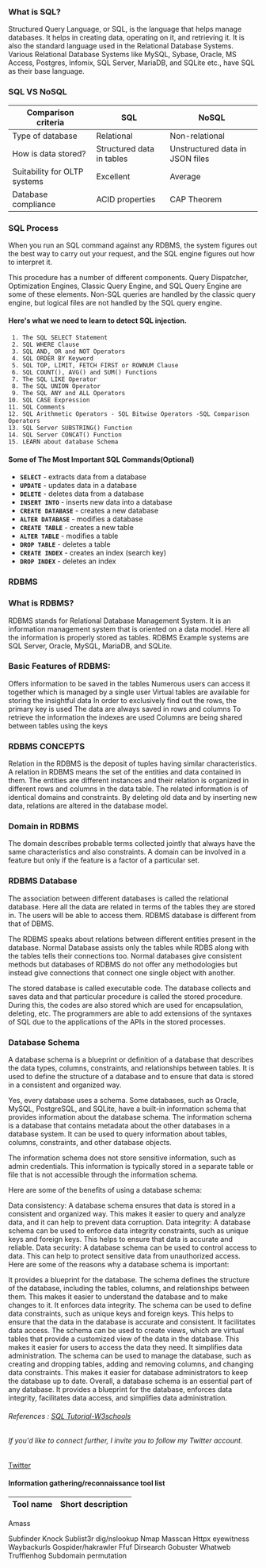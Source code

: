 
### What is SQL?

Structured Query Language, or SQL, is the language that helps manage databases. It helps in creating data, operating on it, and retrieving it. It is also the standard language used in the Relational Database Systems. Various Relational Database Systems like MySQL, Sybase, Oracle, MS Access, Postgres, Infomix, SQL Server, MariaDB, and SQLite etc., have SQL as their base language.

### SQL VS NoSQL
| Comparison criteria | SQL | NoSQL |
|----------------------|---------------------|--------------------|
|Type of database | Relational | Non-relational|
|How is data stored? | Structured data in tables | Unstructured data in JSON files|
|Suitability for OLTP systems | Excellent | Average|
|Database compliance | ACID properties | CAP Theorem|

### SQL Process

When you run an SQL command against any RDBMS, the system figures out the best way to carry out your request, and the SQL engine figures out how to interpret it.

This procedure has a number of different components. Query Dispatcher, Optimization Engines, Classic Query Engine, and SQL Query Engine are some of these elements. Non-SQL queries are handled by the classic query engine, but logical files are not handled by the SQL query engine.


#### Here's what we need to learn to detect SQL injection.

     1. The SQL SELECT Statement
     2. SQL WHERE Clause
     3. SQL AND, OR and NOT Operators
     4. SQL ORDER BY Keyword
     5. SQL TOP, LIMIT, FETCH FIRST or ROWNUM Clause
     6. SQL COUNT(), AVG() and SUM() Functions
     7. The SQL LIKE Operator
     8. The SQL UNION Operator
     9. The SQL ANY and ALL Operators
    10. SQL CASE Expression
    11. SQL Comments
    12. SQL Arithmetic Operators - SQL Bitwise Operators -SQL Comparison Operators
    13. SQL Server SUBSTRING() Function
    14. SQL Server CONCAT() Function
    15. LEARN about database Schema
    
#### Some of The Most Important SQL Commands(Optional)

- **`SELECT`** - extracts data from a database
- **`UPDATE`** - updates data in a database
- **`DELETE`** - deletes data from a database
- **`INSERT INTO`** - inserts new data into a database
- **`CREATE DATABASE`** - creates a new database
- **`ALTER DATABASE`** - modifies a database
- **`CREATE TABLE`** - creates a new table
- **`ALTER TABLE`** - modifies a table
- **`DROP TABLE`** - deletes a table
- **`CREATE INDEX`** - creates an index (search key)
- **`DROP INDEX`** - deletes an index


### RDBMS
### What is RDBMS?
RDBMS stands for Relational Database Management System. It is an information management system that is oriented on a data model. Here all the information is properly stored as tables. RDBMS Example systems are SQL Server, Oracle, MySQL, MariaDB, and SQLite.

### Basic Features of RDBMS:
Offers information to be saved in the tables
Numerous users can access it together which is managed by a single user
Virtual tables are available for storing the insightful data
In order to exclusively find out the rows, the primary key is used
The data are always saved in rows and columns
To retrieve the information the indexes are used
Columns are being shared between tables using the keys

### RDBMS CONCEPTS
Relation in the RDBMS is the deposit of tuples having similar characteristics. A relation in RDBMS means the set of the entities and data contained in them. The entities are different instances and their relation is organized in different rows and columns in the data table.  The related information is of identical domains and constraints. By deleting old data and by inserting new data, relations are altered in the database model.

### Domain in RDBMS
The domain describes probable terms collected jointly that always have the same characteristics and also constraints. A domain can be involved in a feature but only if the feature is a factor of a particular set.

### RDBMS Database
The association between different databases is called the relational database. Here all the data are related in terms of the tables they are stored in. The users will be able to access them. RDBMS database is different from that of DBMS.

The RDBMS speaks about relations between different entities present in the database. Normal Database assists only the tables while RDBS along with the tables tells their connections too. Normal databases give consistent methods but databases of RDBMS do not offer any methodologies but instead give connections that connect one single object with another.

The stored database is called executable code. The database collects and saves data and that particular procedure is called the stored procedure. During this, the codes are also stored which are used for encapsulation, deleting, etc. The programmers are able to add extensions of the syntaxes of SQL due to the applications of the APIs in the stored processes.

### Database Schema
A database schema is a blueprint or definition of a database that describes the data types, columns, constraints, and relationships between tables. It is used to define the structure of a database and to ensure that data is stored in a consistent and organized way.

Yes, every database uses a schema. Some databases, such as Oracle, MySQL, PostgreSQL, and SQLite, have a built-in information schema that provides information about the database schema. The information schema is a database that contains metadata about the other databases in a database system. It can be used to query information about tables, columns, constraints, and other database objects.

The information schema does not store sensitive information, such as admin credentials. This information is typically stored in a separate table or file that is not accessible through the information schema.

Here are some of the benefits of using a database schema:

Data consistency: A database schema ensures that data is stored in a consistent and organized way. This makes it easier to query and analyze data, and it can help to prevent data corruption.
Data integrity: A database schema can be used to enforce data integrity constraints, such as unique keys and foreign keys. This helps to ensure that data is accurate and reliable.
Data security: A database schema can be used to control access to data. This can help to protect sensitive data from unauthorized access.
Here are some of the reasons why a database schema is important:

It provides a blueprint for the database. The schema defines the structure of the database, including the tables, columns, and relationships between them. This makes it easier to understand the database and to make changes to it.
It enforces data integrity. The schema can be used to define data constraints, such as unique keys and foreign keys. This helps to ensure that the data in the database is accurate and consistent.
It facilitates data access. The schema can be used to create views, which are virtual tables that provide a customized view of the data in the database. This makes it easier for users to access the data they need.
It simplifies data administration. The schema can be used to manage the database, such as creating and dropping tables, adding and removing columns, and changing data constraints. This makes it easier for database administrators to keep the database up to date.
Overall, a database schema is an essential part of any database. It provides a blueprint for the database, enforces data integrity, facilitates data access, and simplifies data administration.

###### References : [SQL Tutorial-W3schools](https://www.w3schools.com/sql/)


###### If you'd like to connect further, I invite you to follow my Twitter account.

[Twitter](https://twitter.com/nazmul_ethi)



#### Information gathering/reconnaissance tool list


| Tool name | Short description|
|-------------------------|-----------------------------------------|
Amass

Subfinder
Knock
Sublist3r
dig/nslookup
Nmap
Masscan
Httpx
eyewitness
Waybackurls
Gospider/hakrawler
Ffuf
Dirsearch
Gobuster
Whatweb
Trufflenhog
Subdomain permutation












